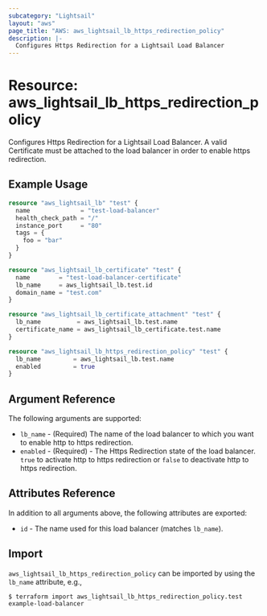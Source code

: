 ```yaml
---
subcategory: "Lightsail"
layout: "aws"
page_title: "AWS: aws_lightsail_lb_https_redirection_policy"
description: |-
  Configures Https Redirection for a Lightsail Load Balancer
---
```


# Resource: aws_lightsail_lb_https_redirection_policy

Configures Https Redirection for a Lightsail Load Balancer. A valid Certificate must be attached to the load balancer in order to enable https redirection. 

## Example Usage

```terraform
resource "aws_lightsail_lb" "test" {
  name              = "test-load-balancer"
  health_check_path = "/"
  instance_port     = "80"
  tags = {
    foo = "bar"
  }
}

resource "aws_lightsail_lb_certificate" "test" {
  name        = "test-load-balancer-certificate"
  lb_name     = aws_lightsail_lb.test.id
  domain_name = "test.com"
}

resource "aws_lightsail_lb_certificate_attachment" "test" {
  lb_name          = aws_lightsail_lb.test.name
  certificate_name = aws_lightsail_lb_certificate.test.name
}

resource "aws_lightsail_lb_https_redirection_policy" "test" {
  lb_name         = aws_lightsail_lb.test.name
  enabled         = true
}
```

## Argument Reference

The following arguments are supported:

* `lb_name` - (Required) The name of the load balancer to which you want to enable http to https redirection.
* `enabled` - (Required) - The Https Redirection state of the load balancer. `true` to activate http to https redirection or `false` to deactivate http to https redirection.

## Attributes Reference

In addition to all arguments above, the following attributes are exported:

* `id` - The name used for this load balancer (matches `lb_name`).

## Import

`aws_lightsail_lb_https_redirection_policy` can be imported by using the `lb_name` attribute, e.g.,

```
$ terraform import aws_lightsail_lb_https_redirection_policy.test example-load-balancer
```
